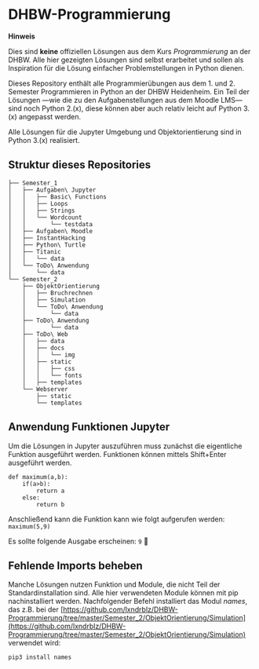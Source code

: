 # DHBW-Programmierung
**Hinweis**

Dies sind **keine** offiziellen Lösungen aus dem Kurs _Programmierung_ an der DHBW.  Alle hier gezeigten Lösungen sind selbst erarbeitet und sollen als Inspiration für die Lösung einfacher Problemstellungen in Python dienen. 

Dieses Repository enthält alle Programmierübungen aus dem 1.  und 2. Semester Programmieren in Python an der DHBW Heidenheim. Ein Teil der Lösungen —wie die zu den Aufgabenstellungen aus dem Moodle LMS— sind noch Python 2.(x),  diese können aber auch relativ leicht auf Python 3.(x) angepasst werden.

Alle Lösungen für die Jupyter Umgebung und Objektorientierung sind in Python 3.(x) realisiert.

## Struktur dieses Repositories
```
├── Semester_1
│   ├── Aufgaben\ Jupyter
│   │   ├── Basic\ Functions
│   │   ├── Loops
│   │   ├── Strings
│   │   └── Wordcount
│   │       └── testdata
│   ├── Aufgaben\ Moodle
│   ├── InstantHacking
│   ├── Python\ Turtle
│   ├── Titanic
│   │   └── data
│   └── ToDo\ Anwendung
│       └── data
└── Semester_2
    ├── ObjektOrientierung
    │   ├── Bruchrechnen
    │   ├── Simulation
    │   └── ToDo\ Anwendung
    │       └── data
    ├── ToDo\ Anwendung
    │       └── data
    ├── ToDo\ Web
    │   ├── data
    │   ├── docs
    │   │   └── img
    │   ├── static
    │   │   ├── css
    │   │   └── fonts
    │   ├── templates
    └── Webserver
        ├── static
        └── templates
```
## Anwendung Funktionen Jupyter
Um die Lösungen in Jupyter auszuführen muss zunächst die eigentliche Funktion ausgeführt werden. Funktionen können mittels Shift+Enter ausgeführt werden.
```
def maximum(a,b):
    if(a>b):
        return a
    else:
        return b
```


Anschließend kann die Funktion kann wie folgt aufgerufen werden:
`maximum(5,9)`

Es sollte folgende Ausgabe erscheinen:
`9` :tada:
 
## Fehlende Imports beheben
Manche Lösungen nutzen Funktion und Module, die nicht Teil der Standardinstallation sind. Alle hier verwendeten Module können mit pip nachinstalliert werden. Nachfolgender Befehl installiert das Modul _names_, das z.B. bei der [https://github.com/lxndrblz/DHBW-Programmierung/tree/master/Semester_2/ObjektOrientierung/Simulation](https://github.com/lxndrblz/DHBW-Programmierung/tree/master/Semester_2/ObjektOrientierung/Simulation) verwendet wird:

`pip3 install names`
